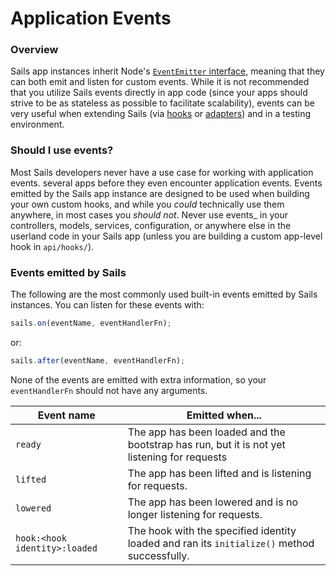# Application Events

### Overview

Sails app instances inherit Node's [`EventEmitter` interface](https://nodejs.org/api/events.html#events_class_eventemitter), meaning that they can both emit and listen for custom events.  While it is not recommended that you utilize Sails events directly in app code (since your apps should strive to be as stateless as possible to facilitate scalability), events can be very useful when extending Sails (via [hooks](http://sailsjs.org/documentation/concepts/extending-sails/hooks) or [adapters](http://sailsjs.org/documentation/concepts/extending-sails/adapters)) and in a testing environment.

### Should I use events?

Most Sails developers never have a use case for working with application events. several apps before they even encounter application events.  Events emitted by the Sails app instance are designed to be used when building your own custom hooks, and while you _could_ technically use them anywhere, in most cases you _should not_.  Never use events_ in your controllers, models, services, configuration, or anywhere else in the userland code in your Sails app (unless you are building a custom app-level hook in `api/hooks/`).

### Events emitted by Sails

The following are the most commonly used built-in events emitted by Sails instances.  You can listen for these events with:

```javascript
sails.on(eventName, eventHandlerFn);
```

or:

```javascript
sails.after(eventName, eventHandlerFn);
```

None of the events are emitted with extra information, so your `eventHandlerFn` should not have any arguments.

| Event name | Emitted when... |
|------------| ----------------|
| `ready`    | The app has been loaded and the bootstrap has run, but it is not yet listening for requests |
| `lifted`   | The app has been lifted and is listening for requests. |
| `lowered`  | The app has been lowered and is no longer listening for requests. |
| `hook:<hook identity>:loaded` | The hook with the specified identity loaded and ran its `initialize()` method successfully.  |

<!--
### Using `sails.emit` for virtual requests

You may occasionally wish to simulate requests to a Sails app without starting an actual http server--this is often useful in testing environments.  You can do this by loading the app with [`sails.load()`](http://sailsjs.org/documentation/reference/application/sails-load) rather than [`sails.lift()`](http://sailsjs.org/documentation/reference/application/sails-lift) and then sending a `router:request` event to the app:

```javascript
sails.emit('router:request', requestObj, responseObj)
```

When using this method to make requests, you are responsible for supplying appropriate values for the [request object]() (such as the URL, method and body) and the [response object]() (such as implementations for the `send` method).

##### Example

Send a virtual request to the `POST /user` route and log the response

```javascript
sails.emit('router:request', {
  url: '/user',
  method: 'post',
  body: {
     name: 'joe',
     age: 25
  }
}, {
  send: function(data) {
     console.log("Server responded with: ", data);
  }
});
```
-->
<docmeta name="displayName" value="Events">
